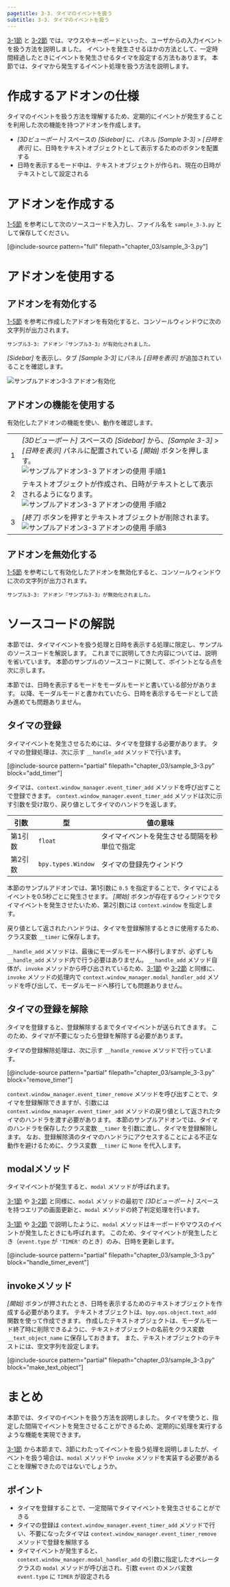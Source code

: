 ```yaml
---
pagetitle: 3-3. タイマのイベントを扱う
subtitle: 3-3. タイマのイベントを扱う
---
```


[3-1節](01_Handle_Mouse_Event.html) と [3-2節](02_Handle_Keyboard_Event.html) では、マウスやキーボードといった、ユーザからの入力イベントを扱う方法を説明しました。
イベントを発生させるほかの方法として、一定時間経過したときにイベントを発生させるタイマを設定する方法もあります。
本節では、タイマから発生するイベント処理を扱う方法を説明します。


# 作成するアドオンの仕様

タイマのイベントを扱う方法を理解するため、定期的にイベントが発生することを利用した次の機能を持つアドオンを作成します。

* *[3Dビューポート]* スペースの *[Sidebar]* に、パネル *[Sample 3-3]* > *[日時を表示]* に、日時をテキストオブジェクトとして表示するためのボタンを配置する
* 日時を表示するモード中は、テキストオブジェクトが作られ、現在の日時がテキストとして設定される


# アドオンを作成する

[1-5節](../chapter_01/05_Install_own_Add-on.html) を参考にして次のソースコードを入力し、ファイル名を `sample_3-3.py` として保存してください。

[@include-source pattern="full" filepath="chapter_03/sample_3-3.py"]


# アドオンを使用する


## アドオンを有効化する

[1-5節](../chapter_01/05_Install_own_Add-on.html) を参考に作成したアドオンを有効化すると、コンソールウィンドウに次の文字列が出力されます。

```
サンプル3-3: アドオン『サンプル3-3』が有効化されました。
```

*[Sidebar]* を表示し、タブ *[Sample 3-3]* にパネル *[日時を表示]* が追加されていることを確認します。

![](../../images/chapter_03/03_Handle_Timer_Event/enable_add-on.png "サンプルアドオン3-3 アドオン有効化")


## アドオンの機能を使用する

有効化したアドオンの機能を使い、動作を確認します。


<div class="work"></div>

|||
|---|---|
|1|*[3Dビューポート]* スペースの *[Sidebar]* から、*[Sample 3-3]* > *[日時を表示]* パネルに配置されている *[開始]* ボタンを押します。<br>![](../../images/chapter_03/03_Handle_Timer_Event/use_add-on_1.png "サンプルアドオン3-3 アドオンの使用 手順1")|
|2|テキストオブジェクトが作成され、日時がテキストとして表示されるようになります。<br>![](../../images/chapter_03/03_Handle_Timer_Event/use_add-on_2.png "サンプルアドオン3-3 アドオンの使用 手順2")|
|3|*[終了]* ボタンを押すとテキストオブジェクトが削除されます。<br>![](../../images/chapter_03/03_Handle_Timer_Event/use_add-on_3.png "サンプルアドオン3-3 アドオンの使用 手順3")|


## アドオンを無効化する

[1-5節](../chapter_01/05_Install_own_Add-on.html) を参考にして有効化したアドオンを無効化すると、コンソールウィンドウに次の文字列が出力されます。

```
サンプル3-3: アドオン『サンプル3-3』が無効化されました。
```


# ソースコードの解説

本節では、タイマイベントを扱う処理と日時を表示する処理に限定し、サンプルのソースコードを解説します。
これまでに説明してきた内容については、説明を省いています。
本節のサンプルのソースコードに関して、ポイントとなる点を次に示します。

本節では、日時を表示するモードをモーダルモードと書いている部分があります。
以降、モーダルモードと書かれていたら、日時を表示するモードとして読み進めても問題ありません。


## タイマの登録

タイマイベントを発生させるためには、タイマを登録する必要があります。
タイマの登録処理は、次に示す `__handle_add` メソッドで行います。

[@include-source pattern="partial" filepath="chapter_03/sample_3-3.py" block="add_timer"]


タイマは、`context.window_manager.event_timer_add` メソッドを呼び出すことで登録できます。
`context.window_manager.event_timer_add` メソッドは次に示す引数を受け取り、戻り値としてタイマのハンドラを返します。

|引数|型|値の意味|
|---|---|---|
|第1引数|`float`|タイマイベントを発生させる間隔を秒単位で指定|
|第2引数|`bpy.types.Window`|タイマの登録先ウィンドウ|

本節のサンプルアドオンでは、第1引数に `0.5` を指定することで、タイマによるイベントを0.5秒ごとに発生させます。
*[開始]* ボタンが存在するウィンドウでタイマイベントを発生させたいため、第2引数には `context.window` を指定します。

戻り値として返されたハンドラは、タイマを登録解除するときに使用するため、クラス変数 `__timer` に保存します。

`__handle_add` メソッドは、最後にモーダルモードへ移行しますが、必ずしも `__handle_add` メソッド内で行う必要はありません。
`__handle_add` メソッド自体が、`invoke` メソッドから呼び出されているため、[3-1節](01_Handle_Mouse_Event.html) や [3-2節](02_Handle_Keyboard_Event.html)  と同様に、`invoke` メソッドの処理内で `context.window_manager.modal_handler_add` メソッドを呼び出して、モーダルモードへ移行しても問題ありません。


## タイマの登録を解除

タイマを登録すると、登録解除するまでタイマイベントが送られてきます。
このため、タイマが不要になったら登録を解除する必要があります。

タイマの登録解除処理は、次に示す `__handle_remove` メソッドで行っています。

[@include-source pattern="partial" filepath="chapter_03/sample_3-3.py" block="remove_timer"]

`context.window_manager.event_timer_remove` メソッドを呼び出すことで、タイマを登録解除できますが、引数には `context.window_manager.event_timer_add` メソッドの戻り値として返されたタイマのハンドラを渡す必要があります。
本節のサンプルアドオンでは、タイマのハンドラを保存したクラス変数 `__timer` を引数に渡し、タイマを登録解除します。
なお、登録解除済のタイマのハンドラにアクセスすることによる不正な動作を避けるために、クラス変数 `__timer` に `None` を代入します。


## modalメソッド

タイマイベントが発生すると、`modal` メソッドが呼ばれます。

[3-1節](01_Handle_Mouse_Event.html) や [3-2節](02_Handle_Keyboard_Event.html) と同様に、`modal` メソッドの最初で *[3Dビューポート]* スペースを持つエリアの画面更新と、`modal` メソッドの終了判定処理を行います。

[3-1節](01_Handle_Mouse_Event.html) や [3-2節](02_Handle_Keyboard_Event.html) で説明したように、`modal` メソッドはキーボードやマウスのイベントが発生したときにも呼ばれます。
このため、タイマイベントが発生したとき（`event.type` が `'TIMER'` のとき）のみ、日時を更新します。

[@include-source pattern="partial" filepath="chapter_03/sample_3-3.py" block="handle_timer_event"]


## invokeメソッド

*[開始]* ボタンが押されたとき、日時を表示するためのテキストオブジェクトを作成する必要があります。
テキストオブジェクトは、`bpy.ops.object.text_add` 関数を使って作成できます。
作成したテキストオブジェクトは、モーダルモード終了時に削除できるように、テキストオブジェクトの名前をクラス変数 `__text_object_name` に保存しておきます。
また、テキストオブジェクトのテキストには、空文字列を設定します。

[@include-source pattern="partial" filepath="chapter_03/sample_3-3.py" block="make_text_object"]


# まとめ

本節では、タイマのイベントを扱う方法を説明しました。
タイマを使うと、指定した間隔でイベントを発生させることができるため、定期的に処理を実行するような機能を実現できます。

[3-1節](01_Handle_Mouse_Event.html) から本節まで、3節にわたってイベントを扱う処理を説明しましたが、イベントを扱う場合は、`modal` メソッドや `invoke` メソッドを実装する必要があることを理解できたのではないでしょうか。


## ポイント

* タイマを登録することで、一定間隔でタイマイベントを発生させることができる
* タイマの登録は `context.window_manager.event_timer_add` メソッドで行い、不要になったタイマは `context.window_manager.event_timer_remove` メソッドで登録を解除する
* タイマイベントが発生すると、`context.window_manager.modal_handler_add` の引数に指定したオペレータクラスの `modal` メソッドが呼び出され、引数 `event` のメンバ変数 `event.type` に `TIMER` が設定される
